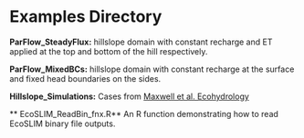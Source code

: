 Examples Directory
==================

**ParFlow_SteadyFlux:**  hillslope domain with constant recharge and ET applied at the top and bottom of the hill respectively.

**ParFlow_MixedBCs:**  hillslope domain with constant recharge at the surface and fixed head boundaries on the sides.

**Hillslope_Simulations:**
Cases from [Maxwell et al. Ecohydrology](https://doi.org/10.1002/eco.2042)

** EcoSLIM_ReadBin_fnx.R**
An R function demonstrating how to read EcoSLIM binary file outputs. 
